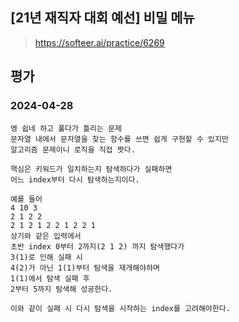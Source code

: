 ## [21년 재직자 대회 예선] 비밀 메뉴
> https://softeer.ai/practice/6269

## 평가
### 2024-04-28
```
엥 쉽네 하고 풀다가 틀리는 문제
문자열 내에서 문자열을 찾는 함수를 쓰면 쉽게 구현할 수 있지만
알고리즘 문제이니 로직을 직접 짯다.

핵심은 키워드가 일치하는지 탐색하다가 실패하면
어느 index부터 다시 탐색하는지이다.

예를 들어
4 10 3
2 1 2 2
2 1 2 1 2 2 1 2 2 1
상기와 같은 입력에서
초반 index 0부터 2까지(2 1 2) 까지 탐색했다가
3(1)로 인해 실패 시
4(2)가 아닌 1(1)부터 탐색을 재개해야하며
1(1)에서 탐색 실패 후
2부터 5까지 탐색해 성공한다.

이와 같이 실패 시 다시 탐색을 시작하는 index를 고려해야한다.
```